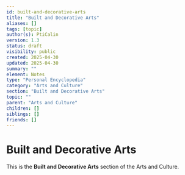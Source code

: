 ```yaml
---
id: built-and-decorative-arts
title: "Built and Decorative Arts"
aliases: []
tags: [topic]
author(s): PtiCalin
version: 1.3
status: draft
visibility: public
created: 2025-04-30
updated: 2025-04-30
summary: ""
element: Notes
type: "Personal Encyclopedia"
category: "Arts and Culture"
section: "Built and Decorative Arts"
topic: ""
parent: "Arts and Culture"
children: []
siblings: []
friends: []
---
```

# Built and Decorative Arts

This is the **Built and Decorative Arts** section of the Arts and Culture.
